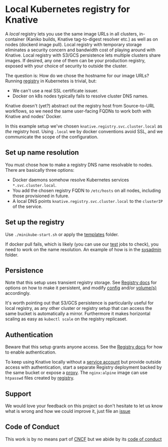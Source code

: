 # Local Kubernetes registry for Knative

A _local_ registry lets you use the same image URLs in all clusters,
in-container (Kaniko builds, Knative tag-to-digest resolver etc.) as well as on nodes (dockerd image pull).
Local registry with temporary storage eliminates a security concern and bandwidth cost of playing around with Knative.
Local registry with S3/GCS persistence lets multiple clusters share images.
If desired, any one of them can be your production registry,
exposed with your choice of security to outside the cluster.

The question is: How do we chose the hostname for our image URLs?
Running [registry](https://hub.docker.com/_/registry/) in Kubernetes is trivial, but:

 * We can't use a real SSL certificate issuer.
 * Docker on k8s nodes typically fails to resolve cluster DNS names.

Knative doesn't (yet?) abstract out the registry host from Source-to-URL workflows,
so we need the same user-facing FQDNs to work both with Knative and nodes' Docker.

In this example setup we've chosen `knative.registry.svc.cluster.local` as _the_ registry host.
Using `.local` we by docker conventions avoid SSL,
and we communicate the scope of the configuration.

## Set up name resolution

You must chose how to make a registry DNS name resolvable to nodes.
There are basically three options:

 * Docker daemons somehow resolve Kubernetes services `*.svc.cluster.local`.
 * You add the chosen registry FQDN to `/etc/hosts` on all nodes, including those provisioned in future.
 * A local DNS points `knative.registry.svc.cluster.local` to the `clusterIP` of the service.

## Set up the registry

Use `./minikube-start.sh` or apply the [templates](./templates) folder.

If docker pull fails, which is likely (you can use our [test](./test) jobs to check),
you need to work on the name resolution.
An example of how is in the [sysadmin](./sysadmin) folder.

## Persistence

Note that this setup uses transient registry storage.
See [Registry docs](https://docs.docker.com/registry/deploying/#storage-customization) for options on how to make it persistent,
and modify [config](./templates/registry-config.yaml) and/or [volume(s)](./templates/registry.yaml) accordingly.

It's worth pointing out that S3/GCS persistence is particularily useful for local registry,
as any other cluster or registry setup that can access the same bucket is automatically a mirror.
Furthermore it makes horizontal scaling as easy as `kubectl scale` on the registry replicaset.

## Authentication

Beware that this setup grants anyone access.
See the [Registry docs](https://docs.docker.com/registry/deploying/#restricting-access) for how to enable authentication.

To keep using Knative locally without a [service account](https://github.com/knative/docs/blob/master/build/auth.md#basic-authentication-docker)
but provide outside access with authentication,
start a separate Registry deployment backed by the same bucket
or expose a [proxy](https://docs.docker.com/registry/recipes/nginx/).
The `nginx:alpine` image can use `htpasswd` files created by [registry](https://docs.docker.com/registry/deploying/#native-basic-auth).

## Support

We would love your feedback on this project so don't hesitate to let us know what is wrong and how we could improve it, just file an [issue](https://github.com/triggermesh/knative-local-registry/issues/new)

## Code of Conduct

This work is by no means part of [CNCF](https://www.cncf.io/) but we abide by its [code of conduct](https://github.com/cncf/foundation/blob/master/code-of-conduct.md)
